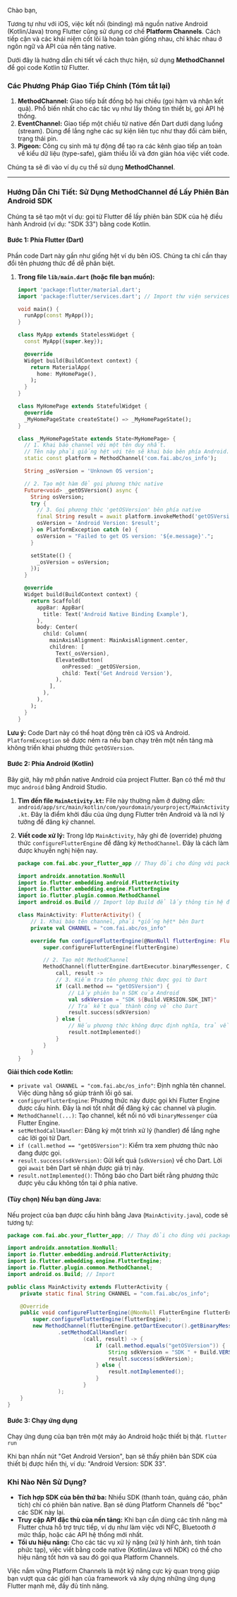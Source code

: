 Chào bạn,

Tương tự như với iOS, việc kết nối (binding) mã nguồn native Android (Kotlin/Java) trong Flutter cũng sử dụng cơ chế **Platform Channels**. Cách tiếp cận và các khái niệm cốt lõi là hoàn toàn giống nhau, chỉ khác nhau ở ngôn ngữ và API của nền tảng native.

Dưới đây là hướng dẫn chi tiết về cách thực hiện, sử dụng **MethodChannel** để gọi code Kotlin từ Flutter.

### Các Phương Pháp Giao Tiếp Chính (Tóm tắt lại)

1.  **MethodChannel:** Giao tiếp bất đồng bộ hai chiều (gọi hàm và nhận kết quả). Phổ biến nhất cho các tác vụ như lấy thông tin thiết bị, gọi API hệ thống.
2.  **EventChannel:** Giao tiếp một chiều từ native đến Dart dưới dạng luồng (stream). Dùng để lắng nghe các sự kiện liên tục như thay đổi cảm biến, trạng thái pin.
3.  **Pigeon:** Công cụ sinh mã tự động để tạo ra các kênh giao tiếp an toàn về kiểu dữ liệu (type-safe), giảm thiểu lỗi và đơn giản hóa việc viết code.

Chúng ta sẽ đi vào ví dụ cụ thể sử dụng **MethodChannel**.

---

### Hướng Dẫn Chi Tiết: Sử Dụng MethodChannel để Lấy Phiên Bản Android SDK

Chúng ta sẽ tạo một ví dụ: gọi từ Flutter để lấy phiên bản SDK của hệ điều hành Android (ví dụ: "SDK 33") bằng code Kotlin.

#### Bước 1: Phía Flutter (Dart)

Phần code Dart này gần như giống hệt ví dụ bên iOS. Chúng ta chỉ cần thay đổi tên phương thức để dễ phân biệt.

1.  **Trong file `lib/main.dart` (hoặc file bạn muốn):**

    ```dart
    import 'package:flutter/material.dart';
    import 'package:flutter/services.dart'; // Import thư viện services

    void main() {
      runApp(const MyApp());
    }

    class MyApp extends StatelessWidget {
      const MyApp({super.key});

      @override
      Widget build(BuildContext context) {
        return MaterialApp(
          home: MyHomePage(),
        );
      }
    }

    class MyHomePage extends StatefulWidget {
      @override
      _MyHomePageState createState() => _MyHomePageState();
    }

    class _MyHomePageState extends State<MyHomePage> {
      // 1. Khai báo channel với một tên duy nhất.
      // Tên này phải giống hệt với tên sẽ khai báo bên phía Android.
      static const platform = MethodChannel('com.fai.abc/os_info');

      String _osVersion = 'Unknown OS version';

      // 2. Tạo một hàm để gọi phương thức native
      Future<void> _getOSVersion() async {
        String osVersion;
        try {
          // 3. Gọi phương thức 'getOSVersion' bên phía native
          final String result = await platform.invokeMethod('getOSVersion');
          osVersion = 'Android Version: $result';
        } on PlatformException catch (e) {
          osVersion = "Failed to get OS version: '${e.message}'.";
        }

        setState(() {
          _osVersion = osVersion;
        });
      }

      @override
      Widget build(BuildContext context) {
        return Scaffold(
          appBar: AppBar(
            title: Text('Android Native Binding Example'),
          ),
          body: Center(
            child: Column(
              mainAxisAlignment: MainAxisAlignment.center,
              children: [
                Text(_osVersion),
                ElevatedButton(
                  onPressed: _getOSVersion,
                  child: Text('Get Android Version'),
                ),
              ],
            ),
          ),
        );
      }
    }
    ```

**Lưu ý:** Code Dart này có thể hoạt động trên cả iOS và Android. `PlatformException` sẽ được ném ra nếu bạn chạy trên một nền tảng mà không triển khai phương thức `getOSVersion`.

#### Bước 2: Phía Android (Kotlin)

Bây giờ, hãy mở phần native Android của project Flutter. Bạn có thể mở thư mục `android` bằng Android Studio.

1.  **Tìm đến file `MainActivity.kt`:**
    File này thường nằm ở đường dẫn: `android/app/src/main/kotlin/com/yourdomain/yourproject/MainActivity.kt`. Đây là điểm khởi đầu của ứng dụng Flutter trên Android và là nơi lý tưởng để đăng ký channel.

2.  **Viết code xử lý:**
    Trong lớp `MainActivity`, hãy ghi đè (override) phương thức `configureFlutterEngine` để đăng ký `MethodChannel`. Đây là cách làm được khuyến nghị hiện nay.

    ```kotlin
    package com.fai.abc.your_flutter_app // Thay đổi cho đúng với package của bạn

    import androidx.annotation.NonNull
    import io.flutter.embedding.android.FlutterActivity
    import io.flutter.embedding.engine.FlutterEngine
    import io.flutter.plugin.common.MethodChannel
    import android.os.Build // Import lớp Build để lấy thông tin hệ điều hành

    class MainActivity: FlutterActivity() {
        // 1. Khai báo tên channel, phải *giống hệt* bên Dart
        private val CHANNEL = "com.fai.abc/os_info"

        override fun configureFlutterEngine(@NonNull flutterEngine: FlutterEngine) {
            super.configureFlutterEngine(flutterEngine)

            // 2. Tạo một MethodChannel
            MethodChannel(flutterEngine.dartExecutor.binaryMessenger, CHANNEL).setMethodCallHandler {
                call, result ->
                // 3. Kiểm tra tên phương thức được gọi từ Dart
                if (call.method == "getOSVersion") {
                    // Lấy phiên bản SDK của Android
                    val sdkVersion = "SDK ${Build.VERSION.SDK_INT}"
                    // Trả kết quả thành công về cho Dart
                    result.success(sdkVersion)
                } else {
                    // Nếu phương thức không được định nghĩa, trả về lỗi
                    result.notImplemented()
                }
            }
        }
    }
    ```

**Giải thích code Kotlin:**
*   `private val CHANNEL = "com.fai.abc/os_info"`: Định nghĩa tên channel. Việc dùng hằng số giúp tránh lỗi gõ sai.
*   `configureFlutterEngine`: Phương thức này được gọi khi Flutter Engine được cấu hình. Đây là nơi tốt nhất để đăng ký các channel và plugin.
*   `MethodChannel(...)`: Tạo channel, kết nối nó với `binaryMessenger` của Flutter Engine.
*   `setMethodCallHandler`: Đăng ký một trình xử lý (handler) để lắng nghe các lời gọi từ Dart.
*   `if (call.method == "getOSVersion")`: Kiểm tra xem phương thức nào đang được gọi.
*   `result.success(sdkVersion)`: Gửi kết quả (`sdkVersion`) về cho Dart. Lời gọi `await` bên Dart sẽ nhận được giá trị này.
*   `result.notImplemented()`: Thông báo cho Dart biết rằng phương thức được yêu cầu không tồn tại ở phía native.

#### (Tùy chọn) Nếu bạn dùng Java:

Nếu project của bạn được cấu hình bằng Java (`MainActivity.java`), code sẽ tương tự:

```java
package com.fai.abc.your_flutter_app; // Thay đổi cho đúng với package của bạn

import androidx.annotation.NonNull;
import io.flutter.embedding.android.FlutterActivity;
import io.flutter.embedding.engine.FlutterEngine;
import io.flutter.plugin.common.MethodChannel;
import android.os.Build; // Import

public class MainActivity extends FlutterActivity {
    private static final String CHANNEL = "com.fai.abc/os_info";

    @Override
    public void configureFlutterEngine(@NonNull FlutterEngine flutterEngine) {
        super.configureFlutterEngine(flutterEngine);
        new MethodChannel(flutterEngine.getDartExecutor().getBinaryMessenger(), CHANNEL)
                .setMethodCallHandler(
                        (call, result) -> {
                            if (call.method.equals("getOSVersion")) {
                                String sdkVersion = "SDK " + Build.VERSION.SDK_INT;
                                result.success(sdkVersion);
                            } else {
                                result.notImplemented();
                            }
                        }
                );
    }
}
```

#### Bước 3: Chạy ứng dụng

Chạy ứng dụng của bạn trên một máy ảo Android hoặc thiết bị thật.
`flutter run`

Khi bạn nhấn nút "Get Android Version", bạn sẽ thấy phiên bản SDK của thiết bị được hiển thị, ví dụ: "Android Version: SDK 33".

### Khi Nào Nên Sử Dụng?

*   **Tích hợp SDK của bên thứ ba:** Nhiều SDK (thanh toán, quảng cáo, phân tích) chỉ có phiên bản native. Bạn sẽ dùng Platform Channels để "bọc" các SDK này lại.
*   **Truy cập API đặc thù của nền tảng:** Khi bạn cần dùng các tính năng mà Flutter chưa hỗ trợ trực tiếp, ví dụ như làm việc với NFC, Bluetooth ở mức thấp, hoặc các API hệ thống mới nhất.
*   **Tối ưu hiệu năng:** Cho các tác vụ xử lý nặng (xử lý hình ảnh, tính toán phức tạp), việc viết bằng code native (Kotlin/Java với NDK) có thể cho hiệu năng tốt hơn và sau đó gọi qua Platform Channels.

Việc nắm vững Platform Channels là một kỹ năng cực kỳ quan trọng giúp bạn vượt qua các giới hạn của framework và xây dựng những ứng dụng Flutter mạnh mẽ, đầy đủ tính năng.
